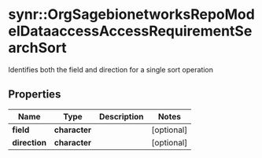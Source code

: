 # synr::OrgSagebionetworksRepoModelDataaccessAccessRequirementSearchSort

Identifies both the field and direction for a single sort operation

## Properties
Name | Type | Description | Notes
------------ | ------------- | ------------- | -------------
**field** | **character** |  | [optional] 
**direction** | **character** |  | [optional] 


